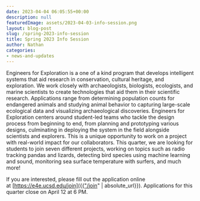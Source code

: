 ```yaml
---
date: 2023-04-04 06:05:55+00:00
description: null
featuredImage: assets/2023-04-03-info-session.png
layout: blog-post
slug: /spring-2023-info-session
title: Spring 2023 Info Session
author: Nathan
categories:
- news-and-updates
---
```

Engineers for Exploration is a one of a kind program that develops intelligent systems that aid research in conservation, cultural heritage, and exploration. We work closely with archaeologists, biologists, ecologists, and marine scientists to create technologies that aid them in their scientific research. Applications range from determining population counts for endangered animals and studying animal behavior to capturing large-scale ecological data and visualizing archaeological discoveries. Engineers for Exploration centers around student-led teams who tackle the design process from beginning to end, from planning and prototyping various designs, culminating in deploying the system in the field alongside scientists and explorers. This is a unique opportunity to work on a project with real-world impact for our collaborators. This quarter, we are looking for students to join seven different projects, working on topics such as radio tracking pandas and lizards, detecting bird species using machine learning and sound, monitoring sea surface temperature with surfers, and much more!  
 
If you are interested, please fill out the application online at [https://e4e.ucsd.edu/join]({{"/join" | absolute_url}}). Applications for this quarter close on April 12 at 6 PM.
